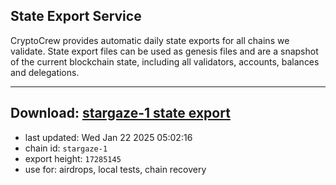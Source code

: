 ## State Export Service
CryptoCrew provides automatic daily state exports for all chains we validate. State export files can be used as genesis files and are a snapshot of the current blockchain state, including all validators, accounts, balances and delegations.

---
**Download: [stargaze-1 state export](https://dl-eu2.ccvalidators.com/SERVICE/stargaze/stargaze-1_export_17285145.json)**
---

- last updated: Wed Jan 22 2025 05:02:16
- chain id: `stargaze-1`
- export height: `17285145`
- use for: airdrops, local tests, chain recovery
